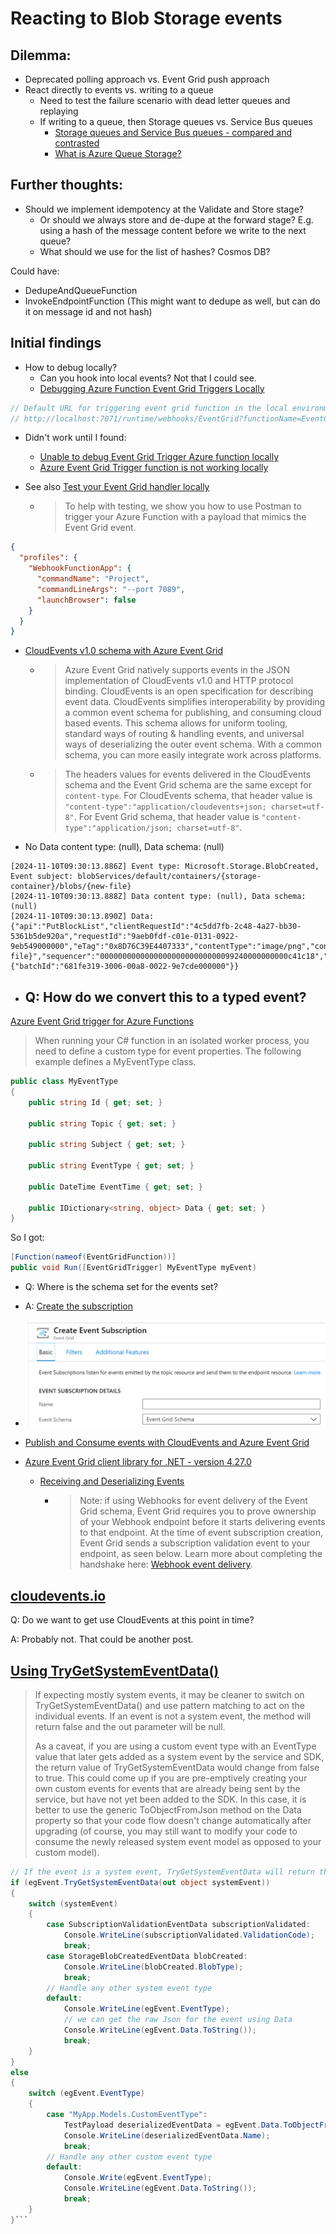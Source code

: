 # Reacting to Blob Storage events

## Dilemma:

- Deprecated polling approach vs. Event Grid push approach
- React directly to events vs. writing to a queue
  - Need to test the failure scenario with dead letter queues and replaying
  - If writing to a queue, then Storage queues vs. Service Bus queues
    - [Storage queues and Service Bus queues - compared and contrasted](https://learn.microsoft.com/en-us/azure/service-bus-messaging/service-bus-azure-and-service-bus-queues-compared-contrasted)
    - [What is Azure Queue Storage?](https://learn.microsoft.com/en-us/azure/storage/queues/storage-queues-introduction)

## Further thoughts:

- Should we implement idempotency at the Validate and Store stage?
  - Or should we always store and de-dupe at the forward stage? E.g. using a hash of the message content before we write to the next queue?
  - What should we use for the list of hashes? Cosmos DB?

Could have:

- DedupeAndQueueFunction
- InvokeEndpointFunction (This might want to dedupe as well, but can do it on message id and not hash)

## Initial findings

- How to debug locally?
  - Can you hook into local events? Not that I could see.
  - [Debugging Azure Function Event Grid Triggers Locally](https://harrybellamy.com/posts/debugging-azure-function-event-grid-triggers-locally/)

```csharp
// Default URL for triggering event grid function in the local environment.
// http://localhost:7071/runtime/webhooks/EventGrid?functionName=EventGridFunction
```

- Didn't work until I found:

  - [Unable to debug Event Grid Trigger Azure function locally](https://stackoverflow.com/questions/77543838/unable-to-debug-event-grid-trigger-azure-function-locally)
  - [Azure Event Grid Trigger function is not working locally](https://github.com/Azure/Azure-Functions/issues/2426)

- See also [Test your Event Grid handler locally](https://learn.microsoft.com/en-us/azure/communication-services/how-tos/event-grid/local-testing-event-grid)
  - > To help with testing, we show you how to use Postman to trigger your Azure Function with a payload that mimics the Event Grid event.

```json
{
  "profiles": {
    "WebhookFunctionApp": {
      "commandName": "Project",
      "commandLineArgs": "--port 7089",
      "launchBrowser": false
    }
  }
}
```

- [CloudEvents v1.0 schema with Azure Event Grid](https://learn.microsoft.com/en-us/azure/event-grid/cloud-event-schema)

  - > Azure Event Grid natively supports events in the JSON implementation of CloudEvents v1.0 and HTTP protocol binding. CloudEvents is an open specification for describing event data. CloudEvents simplifies interoperability by providing a common event schema for publishing, and consuming cloud based events. This schema allows for uniform tooling, standard ways of routing & handling events, and universal ways of deserializing the outer event schema. With a common schema, you can more easily integrate work across platforms.

  - > The headers values for events delivered in the CloudEvents schema and the Event Grid schema are the same except for `content-type`. For CloudEvents schema, that header value is `"content-type":"application/cloudevents+json; charset=utf-8"`. For Event Grid schema, that header value is `"content-type":"application/json; charset=utf-8"`.

- No Data content type: (null), Data schema: (null)

```text
[2024-11-10T09:30:13.886Z] Event type: Microsoft.Storage.BlobCreated, Event subject: blobServices/default/containers/{storage-container}/blobs/{new-file}
[2024-11-10T09:30:13.888Z] Data content type: (null), Data schema: (null)
[2024-11-10T09:30:13.890Z] Data: {"api":"PutBlockList","clientRequestId":"4c5dd7fb-2c48-4a27-bb30-5361b5de920a","requestId":"9aeb0fdf-c01e-0131-0922-9eb549000000","eTag":"0x8D76C39E4407333","contentType":"image/png","contentLength":30699,"blobType":"BlockBlob","url":"https://gridtesting.blob.core.windows.net/testcontainer/{new-file}","sequencer":"000000000000000000000000000099240000000000c41c18","storageDiagnostics":{"batchId":"681fe319-3006-00a8-0022-9e7cde000000"}}
```

- ## Q: How do we convert this to a typed event?

[Azure Event Grid trigger for Azure Functions](https://learn.microsoft.com/en-us/azure/azure-functions/functions-bindings-event-grid-trigger?tabs=python-v2%2Cisolated-process%2Cnodejs-v4%2Cextensionv3&pivots=programming-language-csharp)

> When running your C# function in an isolated worker process, you need to define a custom type for event properties. The following example defines a MyEventType class.

```csharp
public class MyEventType
{
    public string Id { get; set; }

    public string Topic { get; set; }

    public string Subject { get; set; }

    public string EventType { get; set; }

    public DateTime EventTime { get; set; }

    public IDictionary<string, object> Data { get; set; }
}
```

So I got:

```csharp
[Function(nameof(EventGridFunction))]
public void Run([EventGridTrigger] MyEventType myEvent)
```

- Q: Where is the schema set for the events set?

- A: [Create the subscription](https://learn.microsoft.com/en-us/azure/azure-functions/event-grid-how-tos?tabs=v2%2Cportal#create-a-subscription)

- ![Create Event Subscription UI](create-event-subscription-ui.png)

- [Publish and Consume events with CloudEvents and Azure Event Grid](https://madeofstrings.com/2018/05/06/publish-and-consume-events-with-cloudevents-and-azure-event-grid/)

- [Azure Event Grid client library for .NET - version 4.27.0](https://learn.microsoft.com/en-us/dotnet/api/overview/azure/messaging.eventgrid-readme?view=azure-dotnet#receiving-and-deserializing-events)
  - [Receiving and Deserializing Events](https://learn.microsoft.com/en-us/dotnet/api/overview/azure/messaging.eventgrid-readme?view=azure-dotnet#receiving-and-deserializing-events)
    - > Note: if using Webhooks for event delivery of the Event Grid schema, Event Grid requires you to prove ownership of your Webhook endpoint before it starts delivering events to that endpoint. At the time of event subscription creation, Event Grid sends a subscription validation event to your endpoint, as seen below. Learn more about completing the handshake here: [Webhook event delivery](https://learn.microsoft.com/en-us/azure/event-grid/webhook-event-delivery).

## [cloudevents.io](https://cloudevents.io/)

Q: Do we want to get use CloudEvents at this point in time?

A: Probably not. That could be another post.

## [Using TryGetSystemEventData()](https://learn.microsoft.com/en-us/dotnet/api/overview/azure/messaging.eventgrid-readme?view=azure-dotnet#deserializing-event-data)

> If expecting mostly system events, it may be cleaner to switch on TryGetSystemEventData() and use pattern matching to act on the individual events. If an event is not a system event, the method will return false and the out parameter will be null.
>
> As a caveat, if you are using a custom event type with an EventType value that later gets added as a system event by the service and SDK, the return value of TryGetSystemEventData would change from false to true. This could come up if you are pre-emptively creating your own custom events for events that are already being sent by the service, but have not yet been added to the SDK. In this case, it is better to use the generic ToObjectFromJson<T> method on the Data property so that your code flow doesn't change automatically after upgrading (of course, you may still want to modify your code to consume the newly released system event model as opposed to your custom model).

```csharp
// If the event is a system event, TryGetSystemEventData will return the deserialized system event
if (egEvent.TryGetSystemEventData(out object systemEvent))
{
    switch (systemEvent)
    {
        case SubscriptionValidationEventData subscriptionValidated:
            Console.WriteLine(subscriptionValidated.ValidationCode);
            break;
        case StorageBlobCreatedEventData blobCreated:
            Console.WriteLine(blobCreated.BlobType);
            break;
        // Handle any other system event type
        default:
            Console.WriteLine(egEvent.EventType);
            // we can get the raw Json for the event using Data
            Console.WriteLine(egEvent.Data.ToString());
            break;
    }
}
else
{
    switch (egEvent.EventType)
    {
        case "MyApp.Models.CustomEventType":
            TestPayload deserializedEventData = egEvent.Data.ToObjectFromJson<TestPayload>();
            Console.WriteLine(deserializedEventData.Name);
            break;
        // Handle any other custom event type
        default:
            Console.Write(egEvent.EventType);
            Console.WriteLine(egEvent.Data.ToString());
            break;
    }
}```

